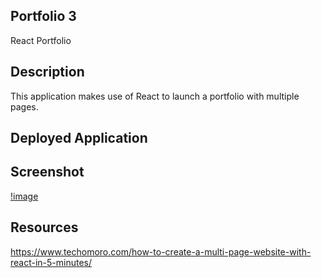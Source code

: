 ## Portfolio 3
React Portfolio
## Description
This application makes use of React to launch a portfolio with multiple pages.

## Deployed Application

## Screenshot
[!image](public/assets/pgshot.jpg)

## Resources
https://www.techomoro.com/how-to-create-a-multi-page-website-with-react-in-5-minutes/